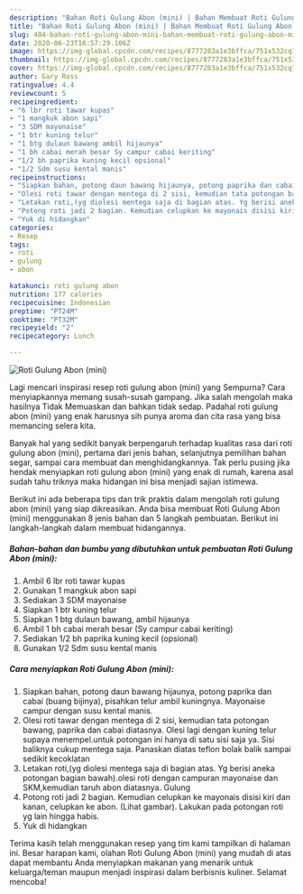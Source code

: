 ```yaml
---
description: "Bahan Roti Gulung Abon (mini) | Bahan Membuat Roti Gulung Abon (mini) Yang Enak Dan Lezat"
title: "Bahan Roti Gulung Abon (mini) | Bahan Membuat Roti Gulung Abon (mini) Yang Enak Dan Lezat"
slug: 404-bahan-roti-gulung-abon-mini-bahan-membuat-roti-gulung-abon-mini-yang-enak-dan-lezat
date: 2020-06-23T16:57:29.106Z
image: https://img-global.cpcdn.com/recipes/8777283a1e3bffca/751x532cq70/roti-gulung-abon-mini-foto-resep-utama.jpg
thumbnail: https://img-global.cpcdn.com/recipes/8777283a1e3bffca/751x532cq70/roti-gulung-abon-mini-foto-resep-utama.jpg
cover: https://img-global.cpcdn.com/recipes/8777283a1e3bffca/751x532cq70/roti-gulung-abon-mini-foto-resep-utama.jpg
author: Gary Ross
ratingvalue: 4.4
reviewcount: 5
recipeingredient:
- "6 lbr roti tawar kupas"
- "1 mangkuk abon sapi"
- "3 SDM mayonaise"
- "1 btr kuning telur"
- "1 btg dulaun bawang ambil hijaunya"
- "1 bh cabai merah besar Sy campur cabai keriting"
- "1/2 bh paprika kuning kecil opsional"
- "1/2 Sdm susu kental manis"
recipeinstructions:
- "Siapkan bahan, potong daun bawang hijaunya, potong paprika dan cabai (buang bijinya), pisahkan telur ambil kuningnya. Mayonaise campur dengan susu kental manis."
- "Olesi roti tawar dengan mentega di 2 sisi, kemudian tata potongan bawang, paprika dan cabai diatasnya. Olesi lagi dengan kuning telur supaya menempel.untuk potongan ini hanya di satu sisi saja ya. Sisi baliknya cukup mentega saja. Panaskan diatas teflon bolak balik sampai sedikit kecoklatan"
- "Letakan roti,(yg diolesi mentega saja di bagian atas. Yg berisi aneka potongan bagian bawah).olesi roti dengan campuran mayonaise dan SKM,kemudian taruh abon diatasnya. Gulung"
- "Potong roti jadi 2 bagian. Kemudian celupkan ke mayonais disisi kiri dan kanan, celupkan ke abon. (Lihat gambar). Lakukan pada potongan roti yg lain hingga habis."
- "Yuk di hidangkan"
categories:
- Resep
tags:
- roti
- gulung
- abon

katakunci: roti gulung abon 
nutrition: 177 calories
recipecuisine: Indonesian
preptime: "PT24M"
cooktime: "PT32M"
recipeyield: "2"
recipecategory: Lunch

---
```



![Roti Gulung Abon (mini)](https://img-global.cpcdn.com/recipes/8777283a1e3bffca/751x532cq70/roti-gulung-abon-mini-foto-resep-utama.jpg)

Lagi mencari inspirasi resep roti gulung abon (mini) yang Sempurna? Cara menyiapkannya memang susah-susah gampang. Jika salah mengolah maka hasilnya Tidak Memuaskan dan bahkan tidak sedap. Padahal roti gulung abon (mini) yang enak harusnya sih punya aroma dan cita rasa yang bisa memancing selera kita.

Banyak hal yang sedikit banyak berpengaruh terhadap kualitas rasa dari roti gulung abon (mini), pertama dari jenis bahan, selanjutnya pemilihan bahan segar, sampai cara membuat dan menghidangkannya. Tak perlu pusing jika hendak menyiapkan roti gulung abon (mini) yang enak di rumah, karena asal sudah tahu triknya maka hidangan ini bisa menjadi sajian istimewa.




Berikut ini ada beberapa tips dan trik praktis dalam mengolah roti gulung abon (mini) yang siap dikreasikan. Anda bisa membuat Roti Gulung Abon (mini) menggunakan 8 jenis bahan dan 5 langkah pembuatan. Berikut ini langkah-langkah dalam membuat hidangannya.

<!--inarticleads1-->

##### Bahan-bahan dan bumbu yang dibutuhkan untuk pembuatan Roti Gulung Abon (mini):

1. Ambil 6 lbr roti tawar kupas
1. Gunakan 1 mangkuk abon sapi
1. Sediakan 3 SDM mayonaise
1. Siapkan 1 btr kuning telur
1. Siapkan 1 btg dulaun bawang, ambil hijaunya
1. Ambil 1 bh cabai merah besar (Sy campur cabai keriting)
1. Sediakan 1/2 bh paprika kuning kecil (opsional)
1. Gunakan 1/2 Sdm susu kental manis




<!--inarticleads2-->

##### Cara menyiapkan Roti Gulung Abon (mini):

1. Siapkan bahan, potong daun bawang hijaunya, potong paprika dan cabai (buang bijinya), pisahkan telur ambil kuningnya. Mayonaise campur dengan susu kental manis.
1. Olesi roti tawar dengan mentega di 2 sisi, kemudian tata potongan bawang, paprika dan cabai diatasnya. Olesi lagi dengan kuning telur supaya menempel.untuk potongan ini hanya di satu sisi saja ya. Sisi baliknya cukup mentega saja. Panaskan diatas teflon bolak balik sampai sedikit kecoklatan
1. Letakan roti,(yg diolesi mentega saja di bagian atas. Yg berisi aneka potongan bagian bawah).olesi roti dengan campuran mayonaise dan SKM,kemudian taruh abon diatasnya. Gulung
1. Potong roti jadi 2 bagian. Kemudian celupkan ke mayonais disisi kiri dan kanan, celupkan ke abon. (Lihat gambar). Lakukan pada potongan roti yg lain hingga habis.
1. Yuk di hidangkan




Terima kasih telah menggunakan resep yang tim kami tampilkan di halaman ini. Besar harapan kami, olahan Roti Gulung Abon (mini) yang mudah di atas dapat membantu Anda menyiapkan makanan yang menarik untuk keluarga/teman maupun menjadi inspirasi dalam berbisnis kuliner. Selamat mencoba!
